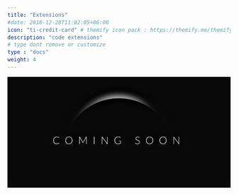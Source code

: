 ```yaml
---
title: "Extensions"
#date: 2018-12-28T11:02:05+06:00
icon: "ti-credit-card" # themify icon pack : https://themify.me/themify-icons
description: "code extensions"
# type dont remove or customize
type : "docs"
weight: 4
---
```


![image](coming-soon.png)
